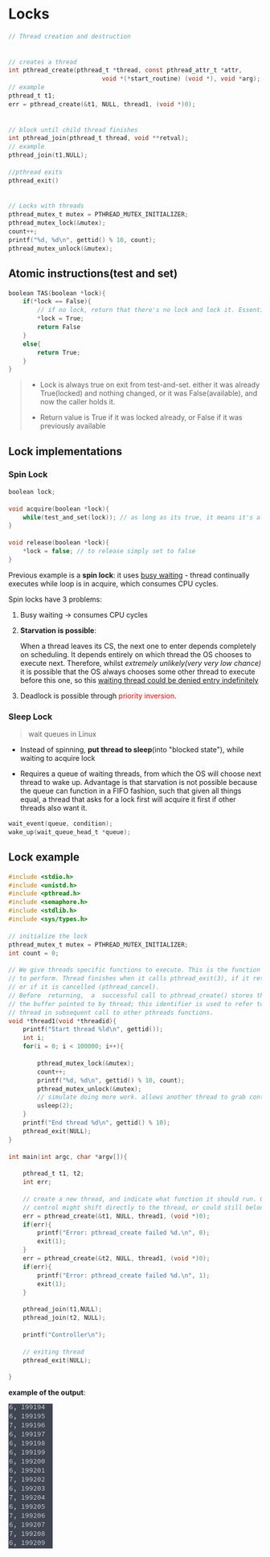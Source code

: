 # Locks

```c
// Thread creation and destruction


// creates a thread
int pthread_create(pthread_t *thread, const pthread_attr_t *attr,
                          void *(*start_routine) (void *), void *arg);
// example
pthread_t t1;
err = pthread_create(&t1, NULL, thread1, (void *)0);


// block until child thread finishes
int pthread_join(pthread_t thread, void **retval);
// example
pthread_join(t1,NULL);

//pthread exits
pthread_exit()


// Locks with threads
pthread_mutex_t mutex = PTHREAD_MUTEX_INITIALIZER;
pthread_mutex_lock(&mutex);
count++;
printf("%d, %d\n", gettid() % 10, count);
pthread_mutex_unlock(&mutex);
```

## Atomic instructions(test and set)

```c
boolean TAS(boolean *lock){
    if(*lock == False){
        // if no lock, return that there's no lock and lock it. Essentially if there's no lock, we can pass inside the critical section and TAS also locks it.
        *lock = True;
        return False
    }
    else{
        return True;
    }
}
```

> * Lock is always true on exit from test-and-set. either it was already True(locked) and nothing changed, or it was False(available), and now the caller holds it.
> 
> * Return value is True if it was locked already, or False if it was previously available

## Lock implementations

### Spin Lock

```c
boolean lock;

void acquire(boolean *lock){
    while(test_and_set(lock)); // as long as its true, it means it's already locked by somebody else so keep executing while loop. Once it turns to False, it means that it became available, and TAS already locked it for this caller. so this thread now holds it and you can return.
}

void release(boolean *lock){
    *lock = false; // to release simply set to false
}
```

Previous example is a **spin lock**: it uses <u>busy waiting</u> - thread continually executes while loop is in acquire, which consumes CPU cycles.

Spin locks have 3 problems:

1. Busy waiting $\rightarrow$ consumes CPU cycles

2. **Starvation is possible**: 
   
   When a thread leaves its CS, the next one to enter depends completely on scheduling. It depends entirely on which thread the OS chooses to execute next. Therefore, whilst *extremely unlikely(very very low chance)* it is possible that the OS always chooses some other thread to execute before this one, so this <u>waiting thread could be denied entry indefinitely</u>

3. Deadlock is possible through <font color="red">priority inversion</font>.

### Sleep Lock

> wait queues in Linux

* Instead of spinning, **put thread to sleep**(into "blocked state"), while waiting to acquire lock

* Requires a queue of waiting threads, from which the OS will choose next thread to wake up. Advantage is that starvation is not possible because the queue can function in a FIFO fashion, such that given all things equal, a thread that asks for a lock first will acquire it first if other threads also want it.

```c
wait_event(queue, condition);
wake_up(wait_queue_head_t *queue);
```

## Lock example

```c
#include <stdio.h>
#include <unistd.h>
#include <pthread.h>
#include <semaphore.h>
#include <stdlib.h>
#include <sys/types.h>

// initialize the lock
pthread_mutex_t mutex = PTHREAD_MUTEX_INITIALIZER;
int count = 0;

// We give threads specific functions to execute. This is the function we want threads
// to perform. Thread finishes when it calls pthread_exit(3), if it returns from start routine,
// or if it is cancelled (pthread_cancel).
// Before  returning,  a  successful call to pthread_create() stores the ID of the new thread in
// the buffer pointed to by thread; this identifier is used to refer to the
// thread in subsequent call to other pthreads functions.
void *thread1(void *threadid){
    printf("Start thread %ld\n", gettid());
    int i;
    for(i = 0; i < 100000; i++){

        pthread_mutex_lock(&mutex);
        count++;
        printf("%d, %d\n", gettid() % 10, count);
        pthread_mutex_unlock(&mutex);
        // simulate doing more work. allows another thread to grab control and print
        usleep(2);
    }
    printf("End thread %d\n", gettid() % 10);
    pthread_exit(NULL);
}

int main(int argc, char *argv[]){

    pthread_t t1, t2;
    int err;

    // create a new thread, and indicate what function it should run. Once you create it,
    // control might shift directly to the thread, or could still belong to the processor
    err = pthread_create(&t1, NULL, thread1, (void *)0);
    if(err){
        printf("Error: pthread_create failed %d.\n", 0);
        exit(1);
    }
    err = pthread_create(&t2, NULL, thread1, (void *)0);
    if(err){
        printf("Error: pthread_create failed %d.\n", 1);
        exit(1);
    }

    pthread_join(t1,NULL);
    pthread_join(t2, NULL);

    printf("Controller\n");

    // exiting thread
    pthread_exit(NULL);

}
```

**example of the output**:

![](threads_eg.png)
